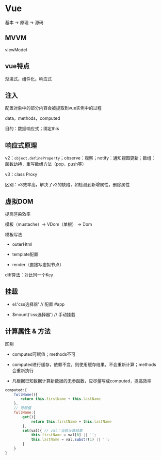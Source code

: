 # Vue

基本 -> 原理 -> 源码

## MVVM

viewModel

## vue特点

渐进式，组件化，响应式

## 注入

配置对象中的部分内容会被提取到vue实例中的过程

data，methods，computed

目的：数据响应式；绑定this

## 响应式原理

v2：`object.defineProperty`；observe：观察；notify：通知视图更新；数组：函数劫持，重写数组方法（pop，push等）

v3：class Proxy

区别：v3效率高，解决了v2的缺陷，如检测到新增属性，删除属性

## 虚拟DOM

提高渲染效率

模板（mustache）-> VDom（单根） -> Dom

模板写法

- outerHtml 

- template配置 

- render（直接写虚拟节点）

diff算法：对比同一个Key

## 挂载

- el:'css选择器' // 配置 #app

- $mount('css选择器') // 手动挂载

## 计算属性 & 方法

区别

- computed可赋值；methods不可

- computed进行缓存，依赖不变，则使用缓存结果，不会重新计算；methods会重新执行

- 凡根据已知数据计算新数据的无参函数，应尽量写成computed，提高效率

```js
computed:{
    fullName(){
       return this.firstName + this.lastName
    },
    // 可赋值
    fullName:{
        get(){ 
            return this.firstName + this.lastName
        },
        set(val){ // val：当前计算结果
            this.firstName = val[0] || '';
            this.lastName = val.substr(1) || '';
        }
    }
}
```
